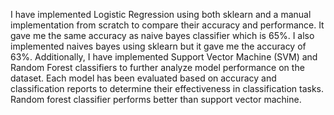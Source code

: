I have implemented Logistic Regression using both sklearn and a manual implementation from scratch to compare their accuracy and performance. It gave me the same accuracy as naive bayes classifier which is 65%. I also implemented naives bayes using sklearn but it gave me the accuracy of 63%. Additionally, I have implemented Support Vector Machine (SVM) and Random Forest classifiers to further analyze model performance on the dataset. Each model has been evaluated based on accuracy and classification reports to determine their effectiveness in classification tasks. Random forest classifier performs better than support vector machine.
